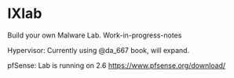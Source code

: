# IXlab

Build your own Malware Lab.
Work-in-progress-notes


Hypervisor:
Currently using @da_667 book, will expand.


pfSense:
Lab is running on 2.6 
https://www.pfsense.org/download/


